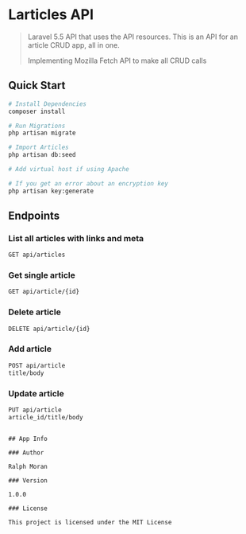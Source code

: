 # Larticles API

> Laravel 5.5 API that uses the API resources. This is an API for an article CRUD app, all in one.
>
> Implementing Mozilla Fetch API to make all CRUD calls

## Quick Start

``` bash
# Install Dependencies
composer install

# Run Migrations
php artisan migrate

# Import Articles
php artisan db:seed

# Add virtual host if using Apache

# If you get an error about an encryption key
php artisan key:generate
```

## Endpoints

### List all articles with links and meta
``` bash
GET api/articles
```
### Get single article
``` bash
GET api/article/{id}
```

### Delete article
``` bash
DELETE api/article/{id}
```

### Add article
``` bash
POST api/article
title/body
```

### Update article
``` bash
PUT api/article
article_id/title/body
```


```

## App Info

### Author

Ralph Moran

### Version

1.0.0

### License

This project is licensed under the MIT License
